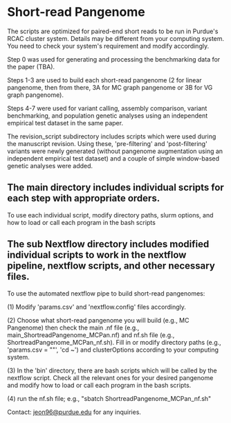 # Short-read Pangenome
The scripts are optimized for paired-end short reads to be run in Purdue's RCAC cluster system. 
Details may be different from your computing system. You need to check your system's requirement and modify accordingly.

Step 0 was used for generating and processing the benchmarking data for the paper (TBA).

Steps 1-3 are used to build each short-read pangenome (2 for linear pangenome, then from there, 3A for MC graph pangenome or 3B for VG graph pangenome).

Steps 4-7 were used for variant calling, assembly comparison, variant benchmarking, and population genetic analyses using an independent empirical test dataset in the same paper.


The revision_script subdirectory includes scripts which were used during the manuscript revision. 
Using these, 'pre-filtering' and 'post-filtering' variants were newly generated (without pangenome augmentation using an independent empirical test dataset) and a couple of simple window-based genetic analyses were added.

## The main directory includes individual scripts for each step with appropriate orders.
To use each individual script, modify directory paths, slurm options, and how to load or call each program in the bash scripts

## The sub Nextflow directory includes modified individual scripts to work in the nextflow pipeline, nextflow scripts, and other necessary files.
To use the automated nextflow pipe to build short-read pangenomes:

(1) Modify 'params.csv' and 'nextflow.config' files accordingly. 

(2) Choose what short-read pangenome you will build (e.g., MC Pangenome) then check the main .nf file (e.g., main_ShortreadPangenome_MCPan.nf) and nf.sh file (e.g., ShortreadPangenome_MCPan_nf.sh). Fill in or modify directory paths (e.g., 'params.csv = ""', 'cd ~') and clusterOptions according to your computing system.

(3) In the 'bin' directory, there are bash scripts which will be called by the nextflow script. Check all the relevant ones for your desired pangenome and modify how to load or call each program in the bash scripts.

(4) run the nf.sh file; e.g., "sbatch ShortreadPangenome_MCPan_nf.sh"

Contact: jeon96@purdue.edu for any inquiries.
